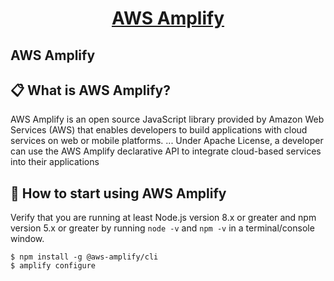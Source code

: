 <h1 align="center">
  <a href="https://aws-amplify.github.io/docs/">
    AWS Amplify
  </a>
</h1>

AWS Amplify
---

## 📋 What is AWS Amplify?

AWS Amplify is an open source JavaScript library provided by Amazon Web Services (AWS) that enables developers to build applications with cloud services on web or mobile platforms. ... Under Apache License, a developer can use the AWS Amplify declarative API to integrate cloud-based services into their applications

## 🎉 How to start using AWS Amplify

Verify that you are running at least Node.js version 8.x or greater and npm version 5.x or greater by running 
```node -v``` and ```npm -v``` in a terminal/console window.

```
$ npm install -g @aws-amplify/cli
$ amplify configure
```
